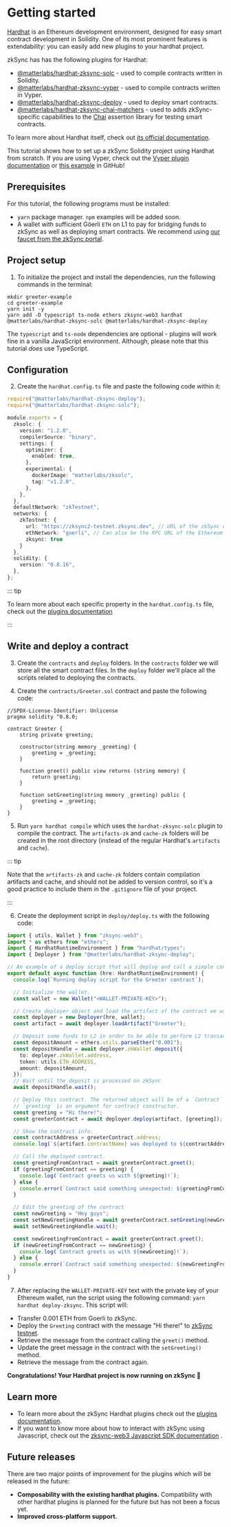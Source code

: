 # Getting started

[Hardhat](https://hardhat.org) is an Ethereum development environment, designed for easy smart contract development in Solidity. One of its most prominent features is extendability: you can easily add new plugins to your hardhat project.

zkSync has has the following plugins for Hardhat:

- [@matterlabs/hardhat-zksync-solc](./plugins.md#hardhat-zksync-solc) - used to compile contracts written in Solidity.
- [@matterlabs/hardhat-zksync-vyper](./plugins.md#hardhat-zksync-vyper) - used to compile contracts written in Vyper.
- [@matterlabs/hardhat-zksync-deploy](./plugins.md#hardhat-zksync-deploy) - used to deploy smart contracts.
- [@matterlabs/hardhat-zksync-chai-matchers](./plugins.md#hardhat-zksync-chai-matchers) - used to adds zkSync-specific capabilities to the [Chai](https://www.chaijs.com/) assertion library for testing smart contracts.

To learn more about Hardhat itself, check out [its official documentation](https://hardhat.org/getting-started/).

This tutorial shows how to set up a zkSync Solidity project using Hardhat from scratch.
If you are using Vyper, check out the [Vyper plugin documentation](./plugins.md#matterlabs-hardhat-zksync-vyper) or [this example](https://github.com/matter-labs/hardhat-zksync/tree/main/examples/vyper-example) in GitHub!

## Prerequisites

For this tutorial, the following programs must be installed:

- `yarn` package manager. `npm` examples will be added soon.
- A wallet with sufficient Göerli `ETH` on L1 to pay for bridging funds to zkSync as well as deploying smart contracts. We recommend using [our faucet from the zkSync portal](https://portal.zksync.io/faucet).

## Project setup

1. To initialize the project and install the dependencies, run the following commands in the terminal:

```
mkdir greeter-example
cd greeter-example
yarn init -y
yarn add -D typescript ts-node ethers zksync-web3 hardhat @matterlabs/hardhat-zksync-solc @matterlabs/hardhat-zksync-deploy
```

The `typescript` and `ts-node` dependencies are optional - plugins will work fine in a vanilla JavaScript environment. Although, please note that this tutorial _does_ use TypeScript.

## Configuration

2. Create the `hardhat.config.ts` file and paste the following code within it:

```typescript
require("@matterlabs/hardhat-zksync-deploy");
require("@matterlabs/hardhat-zksync-solc");

module.exports = {
  zksolc: {
    version: "1.2.0",
    compilerSource: "binary",
    settings: {
      optimizer: {
        enabled: true,
      },
      experimental: {
        dockerImage: "matterlabs/zksolc",
        tag: "v1.2.0",
      },
    },
  },
  defaultNetwork: "zkTestnet",
  networks: {
    zkTestnet: {
      url: "https://zksync2-testnet.zksync.dev", // URL of the zkSync network RPC
      ethNetwork: "goerli", // Can also be the RPC URL of the Ethereum network (e.g. `https://goerli.infura.io/v3/<API_KEY>`)
      zksync: true
    }
  },
  solidity: {
    version: "0.8.16",
  },
};
```

::: tip

To learn more about each specific property in the `hardhat.config.ts` file, check out the [plugins documentation](./plugins.md)

:::

## Write and deploy a contract

3. Create the `contracts` and `deploy` folders. In the `contracts` folder we will store all the smart contract files. In the `deploy` folder we'll place all the scripts related to deploying the contracts.

4. Create the `contracts/Greeter.sol` contract and paste the following code:

```solidity
//SPDX-License-Identifier: Unlicense
pragma solidity ^0.8.0;

contract Greeter {
    string private greeting;

    constructor(string memory _greeting) {
        greeting = _greeting;
    }

    function greet() public view returns (string memory) {
        return greeting;
    }

    function setGreeting(string memory _greeting) public {
        greeting = _greeting;
    }
}
```

5. Run `yarn hardhat compile` which uses the `hardhat-zksync-solc` plugin to compile the contract. The `artifacts-zk` and `cache-zk` folders will be created in the root directory (instead of the regular Hardhat's `artifacts` and `cache`).

::: tip

Note that the `artifacts-zk` and `cache-zk` folders contain compilation artifacts and cache, and should not be added to version control, so it's a good practice to include them in the `.gitignore` file of your project.

:::

6. Create the deployment script in `deploy/deploy.ts` with the following code:

```typescript
import { utils, Wallet } from "zksync-web3";
import * as ethers from "ethers";
import { HardhatRuntimeEnvironment } from "hardhat/types";
import { Deployer } from "@matterlabs/hardhat-zksync-deploy";

// An example of a deploy script that will deploy and call a simple contract.
export default async function (hre: HardhatRuntimeEnvironment) {
  console.log(`Running deploy script for the Greeter contract`);

  // Initialize the wallet.
  const wallet = new Wallet("<WALLET-PRIVATE-KEY>");

  // Create deployer object and load the artifact of the contract we want to deploy.
  const deployer = new Deployer(hre, wallet);
  const artifact = await deployer.loadArtifact("Greeter");

  // Deposit some funds to L2 in order to be able to perform L2 transactions.
  const depositAmount = ethers.utils.parseEther("0.001");
  const depositHandle = await deployer.zkWallet.deposit({
    to: deployer.zkWallet.address,
    token: utils.ETH_ADDRESS,
    amount: depositAmount,
  });
  // Wait until the deposit is processed on zkSync
  await depositHandle.wait();

  // Deploy this contract. The returned object will be of a `Contract` type, similarly to ones in `ethers`.
  // `greeting` is an argument for contract constructor.
  const greeting = "Hi there!";
  const greeterContract = await deployer.deploy(artifact, [greeting]);

  // Show the contract info.
  const contractAddress = greeterContract.address;
  console.log(`${artifact.contractName} was deployed to ${contractAddress}`);

  // Call the deployed contract.
  const greetingFromContract = await greeterContract.greet();
  if (greetingFromContract == greeting) {
    console.log(`Contract greets us with ${greeting}!`);
  } else {
    console.error(`Contract said something unexpected: ${greetingFromContract}`);
  }

  // Edit the greeting of the contract
  const newGreeting = "Hey guys";
  const setNewGreetingHandle = await greeterContract.setGreeting(newGreeting);
  await setNewGreetingHandle.wait();

  const newGreetingFromContract = await greeterContract.greet();
  if (newGreetingFromContract == newGreeting) {
    console.log(`Contract greets us with ${newGreeting}!`);
  } else {
    console.error(`Contract said something unexpected: ${newGreetingFromContract}`);
  }
}
```

7. After replacing the `WALLET-PRIVATE-KEY` text with the private key of your Ethereum wallet, run the script using the following command: `yarn hardhat deploy-zksync`. This script will:

- Transfer 0.001 ETH from Goerli to zkSync.
- Deploy the `Greeting` contract with the message "Hi there!" to [zkSync testnet](https://v2-docs.zksync.io/dev/fundamentals/testnet.html).
- Retrieve the message from the contract calling the `greet()` method.
- Update the greet message in the contract with the `setGreeting()` method.
- Retrieve the message from the contract again.

**Congratulations! Your Hardhat project is now running on zkSync 🎉**

## Learn more

- To learn more about the zkSync Hardhat plugins check out the [plugins documentation](./plugins).
- If you want to know more about how to interact with zkSync using Javascript, check out the [zksync-web3 Javascript SDK documentation](../js) .

## Future releases

There are two major points of improvement for the plugins which will be released in the future:

- **Composability with the existing hardhat plugins.** Compatibility with other hardhat plugins is planned for the future but has not been a focus yet.
- **Improved cross-platform support.**

